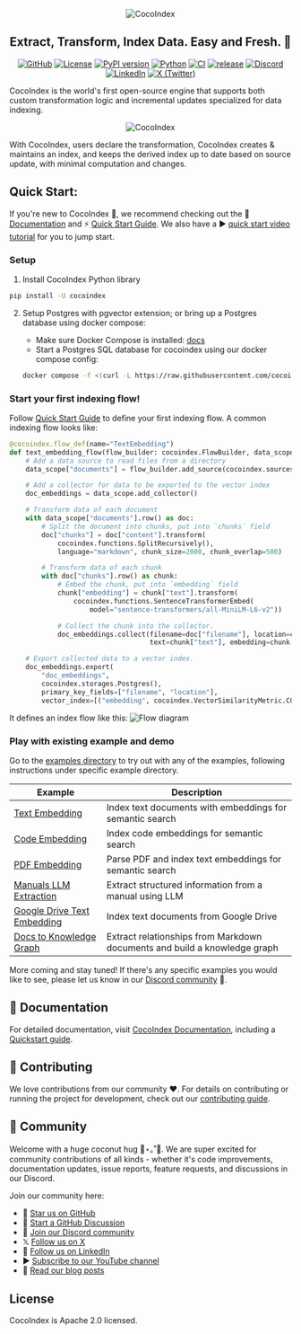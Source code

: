 <p align="center">
    <img src="https://cocoindex.io/images/github.svg" alt="CocoIndex">
</p>

<h2 align="center">Extract, Transform, Index Data. Easy and Fresh. 🌴</h2>

<div align="center">

[![GitHub](https://img.shields.io/github/stars/cocoindex-io/cocoindex?color=5B5BD6)](https://github.com/cocoindex-io/cocoindex)
[![License](https://img.shields.io/badge/license-Apache%202.0-5B5BD6?logo=opensourceinitiative&logoColor=white)](https://opensource.org/licenses/Apache-2.0)
[![PyPI version](https://img.shields.io/pypi/v/cocoindex?color=5B5BD6)](https://pypi.org/project/cocoindex/)
[![Python](https://img.shields.io/badge/python-3.11%20to%203.13-5B5BD6?logo=python&logoColor=white)](https://www.python.org/)
[![CI](https://github.com/cocoindex-io/cocoindex/actions/workflows/CI.yml/badge.svg?event=push&color=5B5BD6)](https://github.com/cocoindex-io/cocoindex/actions/workflows/CI.yml)
[![release](https://github.com/cocoindex-io/cocoindex/actions/workflows/release.yml/badge.svg?event=push&color=5B5BD6)](https://github.com/cocoindex-io/cocoindex/actions/workflows/release.yml)
[![Discord](https://img.shields.io/discord/1314801574169673738?logo=discord&color=5B5BD6&logoColor=white)](https://discord.com/invite/zpA9S2DR7s)
[![LinkedIn](https://img.shields.io/badge/LinkedIn-CocoIndex-5B5BD6?logo=linkedin&logoColor=white)](https://www.linkedin.com/company/cocoindex)
[![X (Twitter)](https://img.shields.io/twitter/follow/cocoindex_io)](https://twitter.com/intent/follow?screen_name=cocoindex_io)

</div>

CocoIndex is the world's first open-source engine that supports both custom transformation logic and incremental updates specialized for data indexing.
<p align="center">
    <img src="https://cocoindex.io/images/venn.svg" alt="CocoIndex">
</p>
With CocoIndex, users declare the transformation, CocoIndex creates & maintains an index, and keeps the derived index up to date based on source update, with minimal computation and changes.


## Quick Start:
If you're new to CocoIndex 🤗, we recommend checking out the 📖 [Documentation](https://cocoindex.io/docs) and ⚡ [Quick Start Guide](https://cocoindex.io/docs/getting_started/quickstart). We also have a ▶️ [quick start video tutorial](https://youtu.be/gv5R8nOXsWU?si=9ioeKYkMEnYevTXT) for you to jump start.

### Setup 
1. Install CocoIndex Python library

```bash
pip install -U cocoindex
```

2. Setup Postgres with pgvector extension; or bring up a Postgres database using docker compose:

    - Make sure Docker Compose is installed: [docs](https://docs.docker.com/compose/install/)
    - Start a Postgres SQL database for cocoindex using our docker compose config:

    ```bash
    docker compose -f <(curl -L https://raw.githubusercontent.com/cocoindex-io/cocoindex/refs/heads/main/dev/postgres.yaml) up -d
    ```

### Start your first indexing flow!
Follow [Quick Start Guide](https://cocoindex.io/docs/getting_started/quickstart) to define your first indexing flow.
A common indexing flow looks like:

```python
@cocoindex.flow_def(name="TextEmbedding")
def text_embedding_flow(flow_builder: cocoindex.FlowBuilder, data_scope: cocoindex.DataScope):
    # Add a data source to read files from a directory
    data_scope["documents"] = flow_builder.add_source(cocoindex.sources.LocalFile(path="markdown_files"))

    # Add a collector for data to be exported to the vector index
    doc_embeddings = data_scope.add_collector()

    # Transform data of each document
    with data_scope["documents"].row() as doc:
        # Split the document into chunks, put into `chunks` field
        doc["chunks"] = doc["content"].transform(
            cocoindex.functions.SplitRecursively(),
            language="markdown", chunk_size=2000, chunk_overlap=500)

        # Transform data of each chunk
        with doc["chunks"].row() as chunk:
            # Embed the chunk, put into `embedding` field
            chunk["embedding"] = chunk["text"].transform(
                cocoindex.functions.SentenceTransformerEmbed(
                    model="sentence-transformers/all-MiniLM-L6-v2"))

            # Collect the chunk into the collector.
            doc_embeddings.collect(filename=doc["filename"], location=chunk["location"],
                                   text=chunk["text"], embedding=chunk["embedding"])

    # Export collected data to a vector index.
    doc_embeddings.export(
        "doc_embeddings",
        cocoindex.storages.Postgres(),
        primary_key_fields=["filename", "location"],
        vector_index=[("embedding", cocoindex.VectorSimilarityMetric.COSINE_SIMILARITY)])
```

It defines an index flow like this:
![Flow diagram](docs/docs/core/flow_example.svg)

### Play with existing example and demo
Go to the [examples directory](examples) to try out with any of the examples, following instructions under specific example directory.

| Example | Description |
|---------|-------------|
| [Text Embedding](examples/text_embedding) | Index text documents with embeddings for semantic search |
| [Code Embedding](examples/code_embedding) | Index code embeddings for semantic search |
| [PDF Embedding](examples/pdf_embedding) | Parse PDF and index text embeddings for semantic search |
| [Manuals LLM Extraction](examples/manuals_llm_extraction) | Extract structured information from a manual using LLM |
| [Google Drive Text Embedding](examples/gdrive_text_embedding) | Index text documents from Google Drive |
| [Docs to Knowledge Graph](examples/docs_to_kg) | Extract relationships from Markdown documents and build a knowledge graph |

More coming and stay tuned! If there's any specific examples you would like to see, please let us know in our [Discord community](https://discord.com/invite/zpA9S2DR7s) 🌱.

## 📖 Documentation
For detailed documentation, visit [CocoIndex Documentation](https://cocoindex.io/docs), including a [Quickstart guide](https://cocoindex.io/docs/getting_started/quickstart).

## 🤝 Contributing
We love contributions from our community ❤️. For details on contributing or running the project for development, check out our [contributing guide](https://cocoindex.io/docs/about/contributing).

## 👥 Community
Welcome with a huge coconut hug 🥥⋆｡˚🤗. We are super excited for community contributions of all kinds - whether it's code improvements, documentation updates, issue reports, feature requests, and discussions in our Discord.

Join our community here:

- 🌟 [Star us on GitHub](https://github.com/cocoindex-io/cocoindex)
- 💬 [Start a GitHub Discussion](https://github.com/cocoindex-io/cocoindex/discussions)
- 👋 [Join our Discord community](https://discord.com/invite/zpA9S2DR7s)
- 𝕏 [Follow us on X](https://x.com/cocoindex_io)
- 🐚 [Follow us on LinkedIn](https://www.linkedin.com/company/cocoindex/about/)
- ▶️ [Subscribe to our YouTube channel](https://www.youtube.com/@cocoindex-io)
- 📜 [Read our blog posts](https://cocoindex.io/blogs/)

## License
CocoIndex is Apache 2.0 licensed.
